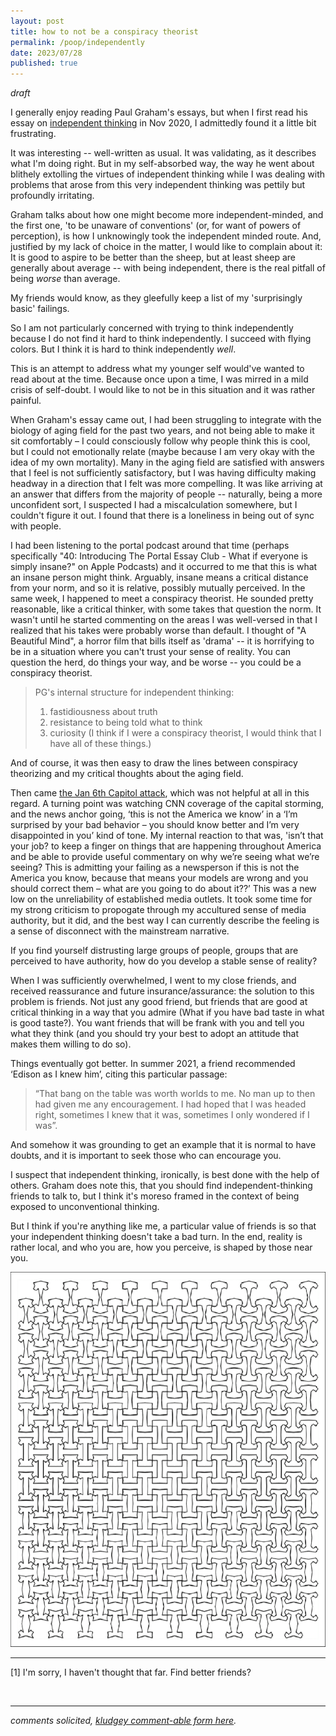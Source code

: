 ```yaml
---
layout: post
title: how to not be a conspiracy theorist
permalink: /poop/independently
date: 2023/07/28
published: true
---
```


_draft_

I generally enjoy reading Paul Graham's essays, but when I first read his essay on [independent thinking](http://www.paulgraham.com/think.html) in Nov 2020, I admittedly found it a little bit frustrating. 

It was interesting -- well-written as usual. It was validating, as it describes what I'm doing right. But in my self-absorbed way, the way he went about blithely extolling the virtues of independent thinking while I was dealing with problems that arose from this very independent thinking was pettily but profoundly irritating. 

Graham talks about how one might become more independent-minded, and the first one, 'to be unaware of conventions' (or, for want of powers of perception), is how I unknowingly took the independent minded route. And, justified by my lack of choice in the matter, I would like to complain about it: It is good to aspire to be better than the sheep, but at least sheep are generally about average -- with being independent, there is the real pitfall of being _worse_ than average. 

My friends would know, as they gleefully keep a list of my 'surprisingly basic' failings.

So I am not particularly concerned with trying to think independently because I do not find it hard to think independently. I succeed with flying colors. But I think it is hard to think independently _well_. 

This is an attempt to address what my younger self would've wanted to read about at the time. Because once upon a time, I was mirred in a mild crisis of self-doubt. I would like to not be in this situation and it was rather painful. 

When Graham's essay came out, I had been struggling to integrate with the biology of aging field for the past two years, and not being able to make it sit comfortably – I could consciously follow why people think this is cool, but I could not emotionally relate (maybe because I am very okay with the idea of my own mortality). Many in the aging field are satisfied with answers that I feel is not sufficiently satisfactory, but I was having difficulty making headway in a direction that I felt was more compelling. It was like arriving at an answer that differs from the majority of people -- naturally, being a more unconfident sort, I suspected I had a miscalculation somewhere, but I couldn't figure it out. I found that there is a loneliness in being out of sync with people.

I had been listening to the portal podcast around that time (perhaps specifically "40: Introducing The Portal Essay Club - What if everyone is simply insane?" on Apple Podcasts) and it occurred to me that this is what an insane person might think. Arguably, insane means a critical distance from your norm, and so it is relative, possibly mutually perceived. In the same week, I happened to meet a conspiracy theorist. He sounded pretty reasonable, like a critical thinker, with some takes that question the norm. It wasn't until he started commenting on the areas I was well-versed in that I realized that his takes were probably worse than default. I thought of "A Beautiful Mind", a horror film that bills itself as 'drama' -- it is horrifying to be in a situation where you can't trust your sense of reality. You can question the herd, do things your way, and be worse -- you could be a conspiracy theorist. 

>PG's internal structure for independent thinking:
>1. fastidiousness about truth
>2. resistance to being told what to think
>3. curiosity
>(I think if I were a conspiracy theorist, I would think that I have all of these things.)

And of course, it was then easy to draw the lines between conspiracy theorizing and my critical thoughts about the aging field. 

Then came [the Jan 6th Capitol attack](https://en.wikipedia.org/wiki/January_6_United_States_Capitol_attack ), which was not helpful at all in this regard. A turning point was watching CNN coverage of the capital storming, and the news anchor going, ‘this is not the America we know’ in a ‘I’m surprised by your bad behavior – you should know better and I’m very disappointed in you’ kind of tone. My internal reaction to that was, 'isn’t that your job? to keep a finger on things that are happening throughout America and be able to provide useful commentary on why we’re seeing what we’re seeing? This is admitting your failing as a newsperson if this is not the America you know, because that means your models are wrong and you should correct them – what are you going to do about it??’ This was a new low on the unreliability of established media outlets. It took some time for my strong criticism to propogate through my accultured sense of media authority, but it did, and the best way I can currently describe the feeling is a sense of disconnect with the mainstream narrative. 

If you find yourself distrusting large groups of people, groups that are perceived to have authority, how do you develop a stable sense of reality? 

When I was sufficiently overwhelmed, I went to my close friends, and received reassurance and future insurance/assurance: the solution to this problem is friends. Not just any good friend, but friends that are good at critical thinking in a way that you admire (What if you have bad taste in what is good taste?). You want friends that will be frank with you and tell you what they think (and you should try your best to adopt an attitude that makes them willing to do so). 

Things eventually got better. In summer 2021, a friend recommended ‘Edison as I knew him’, citing this particular passage:
>“That bang on the table was worth worlds to me. No man up to then had given me any encouragement. I had hoped that I was headed right, sometimes I knew that it was, sometimes I only wondered if I was”.

And somehow it was grounding to get an example that it is normal to have doubts, and it is important to seek those who can encourage you. 

I suspect that independent thinking, ironically, is best done with the help of others. Graham does note this, that you should find independent-thinking friends to talk to, but I think it's moreso framed in the context of being exposed to unconventional thinking. 

But I think if you're anything like me, a particular value of friends is so that your independent thinking doesn't take a bad turn. In the end, reality is rather local, and who you are, how you perceive, is shaped by those near you.

<center><img src="../documents/i_at_the_center.png" title="I at the Center" style='width="400"; height:600px;'/></center>


---
<p>[1] I'm sorry, I haven't thought that far. Find better friends?</p>




&nbsp;
&nbsp;
&nbsp;

---

_comments solicited, [kludgey comment-able form here](https://docs.google.com/document/d/1jF0s0IVLF338Uvgy1RKo4P8roP7ESnwwJGbsBUhwcGQ/edit?usp=sharing)._
